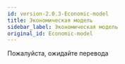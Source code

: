 ```yaml
---
id: version-2.0.3-Economic-model
title: Экономическая модель
sidebar_label: Экономическая модель
original_id: Economic-model
---
```


Пожалуйста, ожидайте перевода
